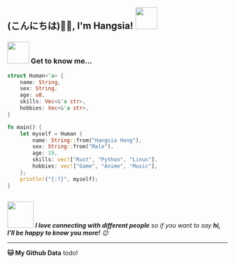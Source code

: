 <h2> (こんにちは)🙏🏻, I'm Hangsia! <img src="https://media.giphy.com/media/3o6wrt9hLJbptLFboY/giphy.gif" width="50"></h2>



### <img src="https://media.giphy.com/media/1kJxyyCq9ZHXX0GM3a/giphy.gif" width="50"> Get to know me...  

```rust
struct Human<'a> {
    name: String,
    sex: String,
    age: u8,
    skills: Vec<&'a str>,
    hobbies: Vec<&'a str>,
}

fn main() {
    let myself = Human {
        name: String::from("Hangsia Hong"),
        sex: String::from("Male"),
        age: 19,
        skills: vec!["Rust", "Python", "Linux"],
        hobbies: vec!["Game", "Anime", "Music"],
    };
    println!("{:?}", myself);
}
  
```

<img src="https://media.giphy.com/media/LnQjpWaON8nhr21vNW/giphy.gif" width="60"> <em><b>I love connecting with different people</b> so if you want to say <b>hi, I'll be happy to know you more!</b> 😊</em>

---

**🐱 My Github Data** 
todo!
